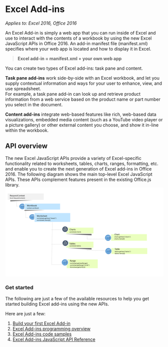 # Excel Add-ins

_Applies to: Excel 2016, Office 2016_

An Excel Add-in is simply a web app that you can run inside of Excel and use to interact with the contents of a workbook by using the new Excel JavaScript APIs in Office 2016. An add-in manifest file (manifest.xml) specifies where your web app is located and how to display it in Excel.
  
>**Excel add-in = manifest.xml + your own web app**

You can create two types of Excel add-ins: task pane and content. 

**Task pane add-ins** work side-by-side with an Excel workbook, and let you supply contextual information and ways for your user to enhance, view, and use spreadsheet.   
For example, a task pane add-in can look up and retrieve product information from a web service based on the product name or part number you select in the document.

**Content add-ins** integrate web-based features like rich, web-based data visualizations, embedded media content (such as a YouTube video player or a picture gallery) or other external content you choose, and show it in-line within the workbook.

## API overview


The new Excel JavaScript APIs provide a variety of Excel-specific functionality related to worksheets, tables, charts, ranges, formatting, etc. and enable you to create the next generation of Excel add-ins in Office 2016. The following diagram shows the main top-level Excel JavaScript APIs. These APIs complement features present in the existing Office.js library. 
![Excel JavaScript API top-level objects](images/Excel_API_diagram.png)


### Get started

The following are just a few of the available resources to help you get started building Excel add-ins using the new APIs. 

Here are just a few:

1.  [Build your first Excel Add-in](build-your-first-excel-add-in.md)
1.  [Excel Add-ins programming overview](excel-add-ins-programming-overview.md)
2.  [Excel Add-ins code samples](excel-add-ins-code-samples.md) 
3.  [Excel Add-ins JavaScript API Reference](excel-add-ins-javascript-reference.md)